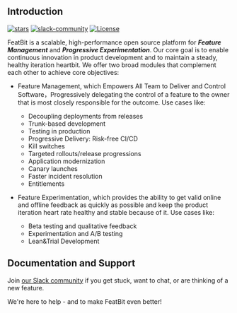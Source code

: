 


## Introduction


[![stars](https://img.shields.io/github/stars/featbit/featbit.svg?style=flat&logo=github&colorB=red&label=stars)](https://github.com/featbit/featbit)                   [![slack-community](https://img.shields.io/badge/slack-join-3CC798?style=social&logo=slack)](https://join.slack.com/t/featbit/shared_invite/zt-1ew5e2vbb-x6Apan1xZOaYMnFzqZkGNQ)  [![License](https://img.shields.io/static/v1?label=license&message=MIT&color=brightgreen)](https://github.com/featbit/featbit/blob/main/LICENSE)


FeatBit is a scalable, high-performance open source platform for ***Feature Management*** and ***Progressive Experimentation***. Our core goal is to enable continuous innovation in product development and to maintain a steady, healthy iteration heartbit. We offer two broad modules that complement each other to achieve core objectives:

- Feature Management, which Empowers All Team to Deliver and Control Software，Progressively delegating the control of a feature to the owner that is most closely responsible for the outcome. Use cases like:
    - Decoupling deployments from releases
    - Trunk-based development
    - Testing in production
    - Progressive Delivery: Risk-free CI/CD
    - Kill switches
    - Targeted rollouts/release progressions
    - Application modernization
    - Canary launches
    - Faster incident resolution
    - Entitlements
    
- Feature Experimentation, which provides the ability to get valid online and offline feedback as quickly as possible and keep the product iteration heart rate healthy and stable because of it. Use cases like:
    - Beta testing and qualitative feedback
    - Experimentation and A/B testing
    - Lean&Trial Development


## Documentation and Support

Join [our Slack community](https://join.slack.com/t/featbit/shared_invite/zt-1ew5e2vbb-x6Apan1xZOaYMnFzqZkGNQ) if you get stuck, want to chat, or are thinking of a new feature.

We're here to help - and to make FeatBit even better!
